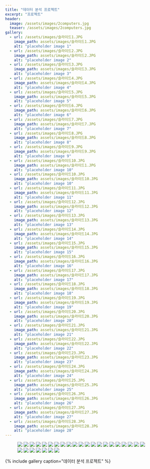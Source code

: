 ```yaml
---
title: "데이터 분석 프로젝트"
excerpt: "프로젝트"
header:
  image: /assets/images/2computers.jpg
  teaser: /assets/images/2computers.jpg
gallery:
  - url: /assets/images/슬라이드1.JPG
    image_path: assets/images/슬라이드1.JPG
    alt: "placeholder image 1"
  - url: /assets/images/슬라이드2.JPG
    image_path: assets/images/슬라이드2.JPG
    alt: "placeholder image 2"
  - url: /assets/images/슬라이드3.JPG
    image_path: assets/images/슬라이드3.JPG
    alt: "placeholder image 3"
  - url: /assets/images/슬라이드4.JPG
    image_path: assets/images/슬라이드4.JPG
    alt: "placeholder image 4"
  - url: /assets/images/슬라이드5.JPG
    image_path: assets/images/슬라이드5.JPG
    alt: "placeholder image 5"
  - url: /assets/images/슬라이드6.JPG
    image_path: assets/images/슬라이드6.JPG
    alt: "placeholder image 6"
  - url: /assets/images/슬라이드7.JPG
    image_path: assets/images/슬라이드7.JPG
    alt: "placeholder image 7"
  - url: /assets/images/슬라이드8.JPG
    image_path: assets/images/슬라이드8.JPG
    alt: "placeholder image 8"
  - url: /assets/images/슬라이드9.JPG
    image_path: assets/images/슬라이드9.JPG
    alt: "placeholder image 9"
  - url: /assets/images/슬라이드10.JPG
    image_path: assets/images/슬라이드1.JPG
    alt: "placeholder image 10"
  - url: /assets/images/슬라이드10.JPG
    image_path: assets/images/슬라이드10.JPG
    alt: "placeholder image 10"
  - url: /assets/images/슬라이드11.JPG
    image_path: assets/images/슬라이드11.JPG
    alt: "placeholder image 11"  
  - url: /assets/images/슬라이드12.JPG
    image_path: assets/images/슬라이드12.JPG
    alt: "placeholder image 12"
  - url: /assets/images/슬라이드13.JPG
    image_path: assets/images/슬라이드13.JPG
    alt: "placeholder image 13"
  - url: /assets/images/슬라이드14.JPG
    image_path: assets/images/슬라이드14.JPG
    alt: "placeholder image 14"
  - url: /assets/images/슬라이드15.JPG
    image_path: assets/images/슬라이드15.JPG
    alt: "placeholder image 15"
  - url: /assets/images/슬라이드16.JPG
    image_path: assets/images/슬라이드16.JPG
    alt: "placeholder image 16"
  - url: /assets/images/슬라이드17.JPG
    image_path: assets/images/슬라이드17.JPG
    alt: "placeholder image 17"
  - url: /assets/images/슬라이드18.JPG
    image_path: assets/images/슬라이드18.JPG
    alt: "placeholder image 18"
  - url: /assets/images/슬라이드19.JPG
    image_path: assets/images/슬라이드19.JPG
    alt: "placeholder image 19"
  - url: /assets/images/슬라이드20.JPG
    image_path: assets/images/슬라이드20.JPG
    alt: "placeholder image 20"   
  - url: /assets/images/슬라이드21.JPG
    image_path: assets/images/슬라이드21.JPG
    alt: "placeholder image 21"    
  - url: /assets/images/슬라이드22.JPG
    image_path: assets/images/슬라이드22.JPG
    alt: "placeholder image 22"   
  - url: /assets/images/슬라이드23.JPG
    image_path: assets/images/슬라이드23.JPG
    alt: "placeholder image 23"         
  - url: /assets/images/슬라이드24.JPG
    image_path: assets/images/슬라이드24.JPG
    alt: "placeholder image 24"   
  - url: /assets/images/슬라이드25.JPG
    image_path: assets/images/슬라이드25.JPG
    alt: "placeholder image 25"     
  - url: /assets/images/슬라이드26.JPG
    image_path: assets/images/슬라이드26.JPG
    alt: "placeholder image 26"   
  - url: /assets/images/슬라이드27.JPG
    image_path: assets/images/슬라이드27.JPG
    alt: "placeholder image 27"       
  - url: /assets/images/슬라이드28.JPG
    image_path: assets/images/슬라이드28.JPG
    alt: "placeholder image 28"      
---
```



 <figure>
  <img src="/assets/images/슬라이드1.JPG">
  <img src="/assets/images/슬라이드2.JPG">
  <img src="/assets/images/슬라이드3.JPG">
  <img src="/assets/images/슬라이드4.JPG">  
  <img src="/assets/images/슬라이드5.JPG">
  <img src="/assets/images/슬라이드6.JPG">  
  <img src="/assets/images/슬라이드7.JPG">
  <img src="/assets/images/슬라이드8.JPG">   
  <img src="/assets/images/슬라이드9.JPG">
  <img src="/assets/images/슬라이드10.JPG">
  <img src="/assets/images/슬라이드11.JPG">
  <img src="/assets/images/슬라이드12.JPG">  
  <img src="/assets/images/슬라이드13.JPG">
  <img src="/assets/images/슬라이드14.JPG">  
  <img src="/assets/images/슬라이드15.JPG">
  <img src="/assets/images/슬라이드16.JPG">     
  <img src="/assets/images/슬라이드17.JPG">
  <img src="/assets/images/슬라이드18.JPG">
  <img src="/assets/images/슬라이드19.JPG">
  <img src="/assets/images/슬라이드20.JPG">  
  <img src="/assets/images/슬라이드21.JPG">
  <img src="/assets/images/슬라이드22.JPG">  
  <img src="/assets/images/슬라이드23.JPG">
  <img src="/assets/images/슬라이드24.JPG">   
  <img src="/assets/images/슬라이드25.JPG">
  <img src="/assets/images/슬라이드26.JPG">
  <img src="/assets/images/슬라이드27.JPG">
  <img src="/assets/images/슬라이드28.JPG">    
</figure>

{% include gallery caption="데이터 분석 프로젝트" %}
```
